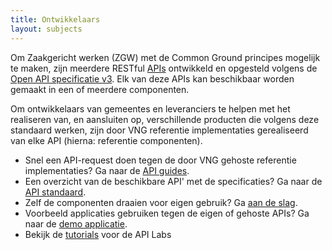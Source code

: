 ```yaml
---
title: Ontwikkelaars
layout: subjects
---
```


Om Zaakgericht werken (ZGW) met de Common Ground principes mogelijk te maken,
zijn meerdere RESTful [APIs](../standaard/apis/index) ontwikkeld en opgesteld volgens de
[Open API specificatie v3][oas3]. Elk van deze APIs kan beschikbaar worden gemaakt
in een of meerdere componenten.

[oas3]: https://swagger.io/specification/

Om ontwikkelaars van gemeentes en leveranciers te helpen met het realiseren
van, en aansluiten op, verschillende producten die volgens deze standaard
werken, zijn door VNG referentie implementaties gerealiseerd van elke API
(hierna: referentie componenten).

* Snel een API-request doen tegen de door VNG gehoste referentie
  implementaties? Ga naar de [API guides](./tutorials/guides).
* Een overzicht van de beschikbare API' met de specificaties? Ga naar de
  [API standaard](../standaard/index).
* Zelf de componenten draaien voor eigen gebruik? Ga
  [aan de slag](./tutorials/aan-de-slag).
* Voorbeeld applicaties gebruiken tegen de eigen of gehoste APIs? Ga naar de
  [demo applicatie](./tutorials/demo-applicatie).
* Bekijk de [tutorials](./tutorials/index) voor de API Labs
